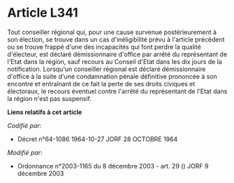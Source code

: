 # Article L341

Tout conseiller régional qui, pour une cause survenue postérieurement à son élection, se trouve dans un cas d'inéligibilité
prévu à l'article précédent ou se trouve frappé d'une des incapacités qui font perdre la qualité d'électeur, est déclaré
démissionnaire d'office par arrêté du représentant de l'Etat dans la région, sauf recours au Conseil d'Etat dans les dix
jours de la notification. Lorsqu'un conseiller régional est déclaré démissionnaire d'office à la suite d'une condamnation
pénale définitive prononcée à son encontre et entraînant de ce fait la perte de ses droits civiques et électoraux, le recours
éventuel contre l'arrêté du représentant de l'Etat dans la région n'est pas suspensif.

**Liens relatifs à cet article**

_Codifié par_:

  - Décret n°64-1086 1964-10-27 JORF 28 OCTOBRE 1964

_Modifié par_:

  - Ordonnance n°2003-1165 du 8 décembre 2003 - art. 29 () JORF 9 décembre 2003
